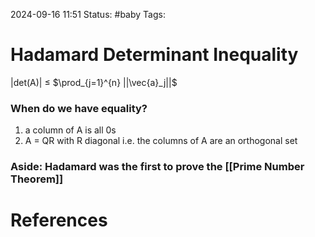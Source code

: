 2024-09-16 11:51
Status: #baby 
Tags:

# Hadamard Determinant Inequality
|det(A)| $\leq$ $\prod_{j=1}^{n} ||\vec{a}_j||$

### When do we have equality?
1) a column of A is all 0s
2) A = QR with R diagonal i.e. the columns of A are an orthogonal set
### Aside: Hadamard was the first to prove the [[Prime Number Theorem]]
# References